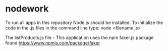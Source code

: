 # nodework

To run all apps in this repository Node.js should be installed.
To initialize the code in the .js files 
  in the command line type: node <filename.js>

The listProducts.js file - This application uses the npm faker.js package found https://www.npmjs.com/package/faker

